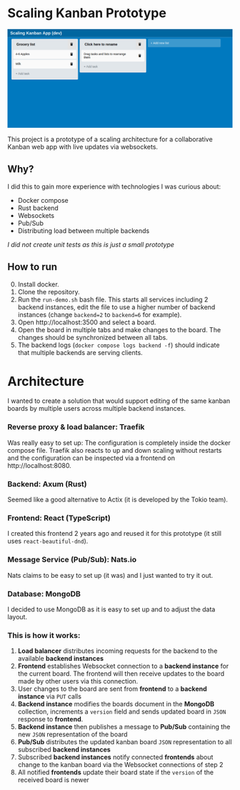 # Scaling Kanban Prototype
![Screenshot](docs/img/kanban_board_screenshot.png)

This project is a prototype of a scaling architecture for a collaborative Kanban web app with live updates via websockets.

## Why?

I did this to gain more experience with technologies I was curious about:
- Docker compose
- Rust backend
- Websockets
- Pub/Sub 
- Distributing load between multiple backends

*I did not create unit tests as this is just a small prototype*


## How to run
0. Install docker.
1. Clone the repository.
2. Run the `run-demo.sh` bash file. This starts all services including 2 backend instances, edit the file to use a higher number of backend instances (change `backend=2` to `backend=6` for example).
3. Open http://localhost:3500 and select a board.
4. Open the board in multiple tabs and make changes to the board. The changes should be synchronized between all tabs.
5. The backend logs (`docker compose logs backend -f`) should indicate that multiple backends are serving clients.

# Architecture

I wanted to create a solution that would support editing of the same kanban boards by multiple users across multiple backend instances.

### Reverse proxy & load balancer: Traefik
Was really easy to set up: The configuration is completely inside the docker compose file.
Traefik also reacts to up and down scaling without restarts and the configuration can be inspected via a frontend on http://localhost:8080.

### Backend: Axum (Rust)
Seemed like a good alternative to Actix (it is developed by the Tokio team).

### Frontend: React (TypeScript)
I created this frontend 2 years ago and reused it for this prototype (it still uses `react-beautiful-dnd`).

### Message Service (Pub/Sub): Nats.io
Nats claims to be easy to set up (it was) and I just wanted to try it out.

### Database: MongoDB
I decided to use MongoDB as it is easy to set up and to adjust the data layout.


### This is how it works:
1. **Load balancer** distributes incoming requests for the backend to the available **backend instances** 
2. **Frontend** establishes Websocket connection to a **backend instance** for the current board. The frontend will then receive updates to the board made by other users via this connection.  
3. User changes to the board are sent from **frontend** to a **backend instance** via `PUT` calls
4. **Backend instance** modifies the boards document in the **MongoDB** collection, increments a `version` field and sends updated board in `JSON` response to **frontend**.
5. **Backend instance** then publishes a message to **Pub/Sub** containing the new `JSON` representation of the board
6. **Pub/Sub** distributes the updated kanban board `JSON` representation to all subscribed **backend instances**
7. Subscribed **backend instances** notify connected **frontends** about change to the kanban board via the Websocket connections of step 2
8. All notified **frontends** update their board state if the `version` of the received board is newer
